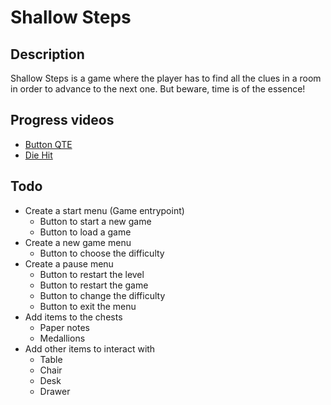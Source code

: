 # Shallow Steps
## Description
Shallow Steps is a game where the player has to find all the clues in a room in order to advance to the next one. But beware, time is of the essence!

## Progress videos
- [Button QTE](https://youtu.be/a54x6_c5eMQ)
- [Die Hit](https://youtu.be/4LBHJb1iqAs)

## Todo
- Create a start menu (Game entrypoint)
	- Button to start a new game
	- Button to load a game
- Create a new game menu
	- Button to choose the difficulty
- Create a pause menu
	- Button to restart the level
	- Button to restart the game
	- Button to change the difficulty
	- Button to exit the menu
- Add items to the chests
	- Paper notes
	- Medallions
- Add other items to interact with
	- Table
	- Chair
	- Desk
	- Drawer
	
